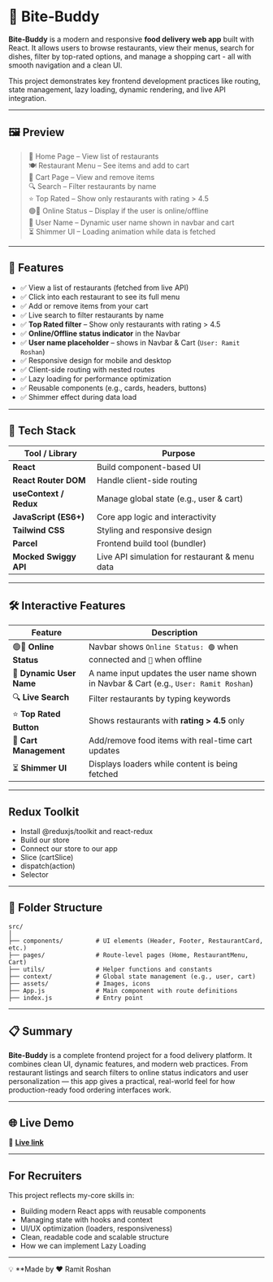 # 🍔 Bite‑Buddy

**Bite‑Buddy** is a modern and responsive **food delivery web app** built with React. It allows users to browse restaurants, view their menus, search for dishes, filter by top-rated options, and manage a shopping cart - all with smooth navigation and a clean UI.

This project demonstrates key frontend development practices like routing, state management, lazy loading, dynamic rendering, and live API integration.

---

## 🖼️ Preview

> 📍 Home Page – View list of restaurants  
> 🍽️ Restaurant Menu – See items and add to cart  
> 🛒 Cart Page – View and remove items  
> 🔍 Search – Filter restaurants by name  
> ⭐ Top Rated – Show only restaurants with rating > 4.5  
> 🟢🔴 Online Status – Display if the user is online/offline  
> 👤 User Name – Dynamic user name shown in navbar and cart  
> ⏳ Shimmer UI – Loading animation while data is fetched

---

## 🚀 Features

- ✅ View a list of restaurants (fetched from live API)
- ✅ Click into each restaurant to see its full menu
- ✅ Add or remove items from your cart
- ✅ Live search to filter restaurants by name
- ✅ **Top Rated filter** – Show only restaurants with rating > 4.5
- ✅ **Online/Offline status indicator** in the Navbar
- ✅ **User name placeholder** – shows in Navbar & Cart (`User: Ramit Roshan`)
- ✅ Responsive design for mobile and desktop
- ✅ Client-side routing with nested routes
- ✅ Lazy loading for performance optimization
- ✅ Reusable components (e.g., cards, headers, buttons)
- ✅ Shimmer effect during data load

---

## 🧰 Tech Stack

| Tool / Library        | Purpose                                                        |
|------------------------|----------------------------------------------------------------|
| **React**              | Build component-based UI                                       |
| **React Router DOM**   | Handle client-side routing                                     |
| **useContext / Redux** | Manage global state (e.g., user & cart)                        |
| **JavaScript (ES6+)**  | Core app logic and interactivity                               |
| **Tailwind CSS**       | Styling and responsive design                                  |
| **Parcel**             | Frontend build tool (bundler)                                  |
| **Mocked Swiggy API**  | Live API simulation for restaurant & menu data                 |

---

## 🛠️ Interactive Features

| Feature                        | Description                                                                 |
|-------------------------------|-----------------------------------------------------------------------------|
| 🟢🔴 **Online Status**        | Navbar shows `Online Status: 🟢` when connected and `🔴` when offline        |
| 👤 **Dynamic User Name**      | A name input updates the user name shown in Navbar & Cart (e.g., `User: Ramit Roshan`) |
| 🔍 **Live Search**            | Filter restaurants by typing keywords                                       |
| ⭐ **Top Rated Button**       | Shows restaurants with **rating > 4.5** only                                |
| 🛒 **Cart Management**        | Add/remove food items with real-time cart updates                           |
| ⏳ **Shimmer UI**             | Displays loaders while content is being fetched                            |

---
## Redux Toolkit
- Install @reduxjs/toolkit and react-redux
- Build our store
- Connect our store to our app
- Slice (cartSlice)
- dispatch(action)
- Selector

---

## 📁 Folder Structure

```
src/
│
├── components/         # UI elements (Header, Footer, RestaurantCard, etc.)
├── pages/              # Route-level pages (Home, RestaurantMenu, Cart)
├── utils/              # Helper functions and constants
├── context/            # Global state management (e.g., user, cart)
├── assets/             # Images, icons
├── App.js              # Main component with route definitions
├── index.js            # Entry point
```

---

## 📋 Summary

**Bite-Buddy** is a complete frontend project for a food delivery platform. It combines clean UI, dynamic features, and modern web practices. From restaurant listings and search filters to online status indicators and user personalization — this app gives a practical, real-world feel for how production-ready food ordering interfaces work.

---

## 🌐 Live Demo

🚀 [**Live link**](https://bite-buddy-git-main-ramit-roshans-projects.vercel.app/)

 
---

## For Recruiters

This project reflects my-core skills in:

- Building modern React apps with reusable components
- Managing state with hooks and context
- UI/UX optimization (loaders, responsiveness)
- Clean, readable code and scalable structure
- How we can implement Lazy Loading

 
---

💡 **Made by ❤️ Ramit Roshan

